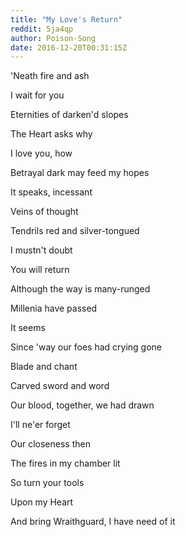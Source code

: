 ```yaml
---
title: "My Love's Return"
reddit: 5ja4qp
author: Poison-Song
date: 2016-12-20T00:31:15Z
---
```


'Neath fire and ash

I wait for you

Eternities of darken'd slopes



The Heart asks why

I love you, how

Betrayal dark may feed my hopes



It speaks, incessant

Veins of thought

Tendrils red and silver-tongued



I mustn't doubt

You will return

Although the way is many-runged



Millenia have passed

It seems

Since 'way our foes had crying gone



Blade and chant

Carved sword and word

Our blood, together, we had drawn



I'll ne'er forget

Our closeness then

The fires in my chamber lit



So turn your tools

Upon my Heart

And bring Wraithguard, I have need of it
